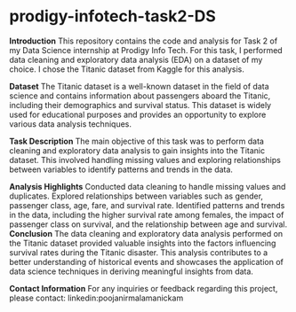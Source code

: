 # prodigy-infotech-task2-DS
**Introduction**
This repository contains the code and analysis for Task 2 of my Data Science internship at Prodigy Info Tech. For this task, I performed data cleaning and exploratory data analysis (EDA) on a dataset of my choice. I chose the Titanic dataset from Kaggle for this analysis.

**Dataset**
The Titanic dataset is a well-known dataset in the field of data science and contains information about passengers aboard the Titanic, including their demographics and survival status. This dataset is widely used for educational purposes and provides an opportunity to explore various data analysis techniques.

**Task Description**
The main objective of this task was to perform data cleaning and exploratory data analysis to gain insights into the Titanic dataset. This involved handling missing values and exploring relationships between variables to identify patterns and trends in the data.

**Analysis Highlights**
Conducted data cleaning to handle missing values and duplicates.
Explored relationships between variables such as gender, passenger class, age, fare, and survival rate.
Identified patterns and trends in the data, including the higher survival rate among females, the impact of passenger class on survival, and the relationship between age and survival.
**Conclusion**
The data cleaning and exploratory data analysis performed on the Titanic dataset provided valuable insights into the factors influencing survival rates during the Titanic disaster. This analysis contributes to a better understanding of historical events and showcases the application of data science techniques in deriving meaningful insights from data.

**Contact Information**
For any inquiries or feedback regarding this project, please contact:
linkedin:poojanirmalamanickam

